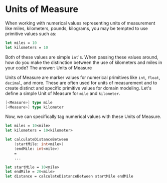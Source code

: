 # Units of Measure

When working with numerical values representing units of measurement like miles, kilometers, pounds, kilograms, you may be tempted to use primitive values such as:

```fsharp
let miles = 10
let kilometers = 10
```


Both of these values are simple `int`'s. When passing these values around, how do you make the distinction between the use of kilometers and miles in your code? The answer: Units of Measure

Units of Measure are marker values for numerical primitives like `int`, `float`, `decimal`, and more. These are often used for units of measurement and to create distinct and specific primitive values for domain modeling. Let's define a simple Unit of Measure for `mile` and `kilometer`.

```fsharp
[<Measure>] type mile
[<Measure>] type kilometer
```

Now, we can specifically tag numerical values with these Units of Measure.

```fsharp
let miles = 10<mile>
let kilometers = 10<kilometer>

let calculateDistanceBetween
    (startMile: int<mile>)
    (endMile: int<mile>)
    =
    ...

let startMile = 10<mile>
let endMile = 20<mile>
let distance = calculateDistanceBetween startMile endMile
```